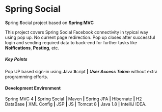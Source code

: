 # Spring Social
**S**pring **S**ocial project based on **Spring MVC**

This project covers Spring Social Facebook connectivity in typical way using pop up. No current page redirection. Pop up closes after successful login and sending required data to back-end for further tasks like **Noifications**, **Posting**, etc.

##### Key Points
Pop UP based sign-in using **J**ava **S**cript **|** **_User Access Token_** without extra programming efforts.

#### Development Environment

Spring MVC 4 **|** Spring Social **|** Maven **|** Spring JPA **|** Hibernate **|** H2 DataBase **|** XML Config **|** JSP **|** JS **|** Tomcat 8 **|** Java 1.8 **|** IntelliJ IDEA.
